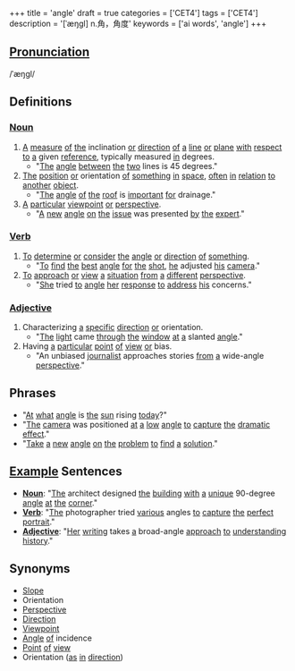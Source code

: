 +++
title = 'angle'
draft = true
categories = ['CET4']
tags = ['CET4']
description = '[ˈæŋgl] n.角，角度'
keywords = ['ai words', 'angle']
+++

## [Pronunciation](/en/post/pronunciation/)
/ˈæŋɡl/

## Definitions
### [Noun](/en/post/noun/)
1. [A](/en/post/a/) [measure](/en/post/measure/) [of](/en/post/of/) [the](/en/post/the/) inclination [or](/en/post/or/) [direction](/en/post/direction/) [of](/en/post/of/) [a](/en/post/a/) [line](/en/post/line/) [or](/en/post/or/) [plane](/en/post/plane/) [with](/en/post/with/) [respect](/en/post/respect/) [to](/en/post/to/) [a](/en/post/a/) given [reference](/en/post/reference/), typically measured [in](/en/post/in/) degrees.
   - "[The](/en/post/the/) [angle](/en/post/angle/) [between](/en/post/between/) [the](/en/post/the/) [two](/en/post/two/) lines is 45 degrees."
2. [The](/en/post/the/) [position](/en/post/position/) [or](/en/post/or/) orientation [of](/en/post/of/) [something](/en/post/something/) [in](/en/post/in/) [space](/en/post/space/), [often](/en/post/often/) [in](/en/post/in/) [relation](/en/post/relation/) [to](/en/post/to/) [another](/en/post/another/) [object](/en/post/object/).
   - "[The](/en/post/the/) [angle](/en/post/angle/) [of](/en/post/of/) [the](/en/post/the/) [roof](/en/post/roof/) is [important](/en/post/important/) [for](/en/post/for/) drainage."
3. [A](/en/post/a/) [particular](/en/post/particular/) [viewpoint](/en/post/viewpoint/) [or](/en/post/or/) [perspective](/en/post/perspective/).
   - "[A](/en/post/a/) [new](/en/post/new/) [angle](/en/post/angle/) [on](/en/post/on/) [the](/en/post/the/) [issue](/en/post/issue/) was presented [by](/en/post/by/) [the](/en/post/the/) [expert](/en/post/expert/)."

### [Verb](/en/post/verb/)
1. [To](/en/post/to/) [determine](/en/post/determine/) [or](/en/post/or/) [consider](/en/post/consider/) [the](/en/post/the/) [angle](/en/post/angle/) [or](/en/post/or/) [direction](/en/post/direction/) [of](/en/post/of/) [something](/en/post/something/).
   - "[To](/en/post/to/) [find](/en/post/find/) [the](/en/post/the/) [best](/en/post/best/) [angle](/en/post/angle/) [for](/en/post/for/) [the](/en/post/the/) [shot](/en/post/shot/), [he](/en/post/he/) adjusted [his](/en/post/his/) [camera](/en/post/camera/)."
2. [To](/en/post/to/) [approach](/en/post/approach/) [or](/en/post/or/) [view](/en/post/view/) [a](/en/post/a/) [situation](/en/post/situation/) [from](/en/post/from/) [a](/en/post/a/) [different](/en/post/different/) [perspective](/en/post/perspective/).
   - "[She](/en/post/she/) tried [to](/en/post/to/) [angle](/en/post/angle/) [her](/en/post/her/) [response](/en/post/response/) [to](/en/post/to/) [address](/en/post/address/) [his](/en/post/his/) concerns."

### [Adjective](/en/post/adjective/)
1. Characterizing [a](/en/post/a/) [specific](/en/post/specific/) [direction](/en/post/direction/) [or](/en/post/or/) orientation.
   - "[The](/en/post/the/) [light](/en/post/light/) came [through](/en/post/through/) [the](/en/post/the/) [window](/en/post/window/) [at](/en/post/at/) [a](/en/post/a/) slanted [angle](/en/post/angle/)."
2. Having [a](/en/post/a/) [particular](/en/post/particular/) [point](/en/post/point/) [of](/en/post/of/) [view](/en/post/view/) [or](/en/post/or/) bias.
   - "An unbiased [journalist](/en/post/journalist/) approaches stories [from](/en/post/from/) [a](/en/post/a/) wide-angle [perspective](/en/post/perspective/)."

## Phrases
- "[At](/en/post/at/) [what](/en/post/what/) [angle](/en/post/angle/) is [the](/en/post/the/) [sun](/en/post/sun/) rising [today](/en/post/today/)?"
- "[The](/en/post/the/) [camera](/en/post/camera/) was positioned [at](/en/post/at/) [a](/en/post/a/) [low](/en/post/low/) [angle](/en/post/angle/) [to](/en/post/to/) [capture](/en/post/capture/) [the](/en/post/the/) [dramatic](/en/post/dramatic/) [effect](/en/post/effect/)."
- "[Take](/en/post/take/) [a](/en/post/a/) [new](/en/post/new/) [angle](/en/post/angle/) [on](/en/post/on/) [the](/en/post/the/) [problem](/en/post/problem/) [to](/en/post/to/) [find](/en/post/find/) [a](/en/post/a/) [solution](/en/post/solution/)."

## [Example](/en/post/example/) Sentences
- **[Noun](/en/post/noun/)**: "[The](/en/post/the/) architect designed [the](/en/post/the/) [building](/en/post/building/) [with](/en/post/with/) [a](/en/post/a/) [unique](/en/post/unique/) 90-degree [angle](/en/post/angle/) [at](/en/post/at/) [the](/en/post/the/) [corner](/en/post/corner/)."
- **[Verb](/en/post/verb/)**: "[The](/en/post/the/) photographer tried [various](/en/post/various/) angles [to](/en/post/to/) [capture](/en/post/capture/) [the](/en/post/the/) [perfect](/en/post/perfect/) [portrait](/en/post/portrait/)."
- **[Adjective](/en/post/adjective/)**: "[Her](/en/post/her/) [writing](/en/post/writing/) takes [a](/en/post/a/) broad-angle [approach](/en/post/approach/) [to](/en/post/to/) [understanding](/en/post/understanding/) [history](/en/post/history/)."

## Synonyms
- [Slope](/en/post/slope/)
- Orientation
- [Perspective](/en/post/perspective/)
- [Direction](/en/post/direction/)
- [Viewpoint](/en/post/viewpoint/)
- [Angle](/en/post/angle/) [of](/en/post/of/) incidence
- [Point](/en/post/point/) [of](/en/post/of/) [view](/en/post/view/)
- Orientation ([as](/en/post/as/) [in](/en/post/in/) [direction](/en/post/direction/))
